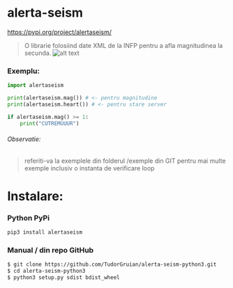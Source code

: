 # alerta-seism
https://pypi.org/project/alertaseism/
> O librarie folosiind date XML de la INFP pentru a afla magnitudinea la secunda.
![alt text](https://i.imgur.com/LgCqLJI.png)
### Exemplu:
```python
import alertaseism

print(alertaseism.mag()) # <- pentru magnitudine
print(alertaseism.heart()) # <- pentru stare server

if alertaseism.mag() >= 1:
    print("CUTREMUUUR")
```
###### Observatie:
> referiti-va la exemplele din folderul /exemple din GIT pentru mai multe exemple inclusiv o instanta de verificare loop
# Instalare:
### Python PyPi
```sh
pip3 install alertaseism
```
### Manual / din repo GitHub
```sh
$ git clone https://github.com/TudorGruian/alerta-seism-python3.git
$ cd alerta-seism-python3
$ python3 setup.py sdist bdist_wheel
```

